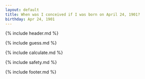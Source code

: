 ```yaml
---
layout: default
title: When was I conceived if I was born on April 24, 1901?
birthday: Apr 24, 1901
---
```


{% include header.md %}

{% include guess.md %}

{% include calculate.md %}

{% include safety.md %}

{% include footer.md %}




